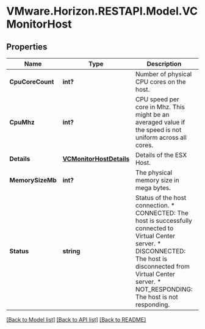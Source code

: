 # VMware.Horizon.RESTAPI.Model.VCMonitorHost
## Properties

Name | Type | Description | Notes
------------ | ------------- | ------------- | -------------
**CpuCoreCount** | **int?** | Number of physical CPU cores on the host. | [optional] 
**CpuMhz** | **int?** | CPU speed per core in Mhz. This might be an averaged value if the speed is not uniform across all cores. | [optional] 
**Details** | [**VCMonitorHostDetails**](VCMonitorHostDetails.md) | Details of the ESX Host. | 
**MemorySizeMb** | **int?** | The physical memory size in mega bytes. | [optional] 
**Status** | **string** | Status of the host connection. * CONNECTED: The host is successfully connected to Virtual Center server. * DISCONNECTED: The host is disconnected from Virtual Center server. * NOT_RESPONDING: The host is not responding. | 

[[Back to Model list]](../README.md#documentation-for-models) [[Back to API list]](../README.md#documentation-for-api-endpoints) [[Back to README]](../README.md)

